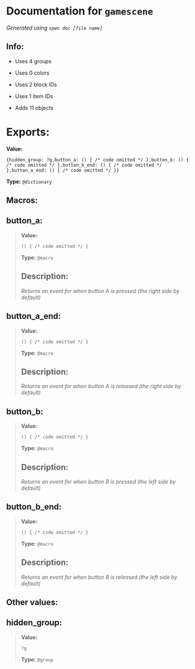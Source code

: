 # Documentation for `gamescene` 
_Generated using `spwn doc [file name]`_
## Info:

- Uses 4 groups
- Uses 0 colors
- Uses 2 block IDs
- Uses 1 item IDs

- Adds 11 objects
# Exports:
 **Value:** 
```spwn
{hidden_group: ?g,button_a: () { /* code omitted */ },button_b: () { /* code omitted */ },button_b_end: () { /* code omitted */ },button_a_end: () { /* code omitted */ }}
``` 
**Type:** `@dictionary` 

## Macros:

## **button\_a**:

> **Value:** 
>```spwn
>() { /* code omitted */ }
>``` 
>**Type:** `@macro` 
>## Description: 
> _Returns an event for when button A is pressed (the right side by default)_
>

## **button\_a\_end**:

> **Value:** 
>```spwn
>() { /* code omitted */ }
>``` 
>**Type:** `@macro` 
>## Description: 
> _Returns an event for when button A is released (the right side by default)_
>

## **button\_b**:

> **Value:** 
>```spwn
>() { /* code omitted */ }
>``` 
>**Type:** `@macro` 
>## Description: 
> _Returns an event for when button B is pressed (the left side by default)_
>

## **button\_b\_end**:

> **Value:** 
>```spwn
>() { /* code omitted */ }
>``` 
>**Type:** `@macro` 
>## Description: 
> _Returns an event for when button B is released (the left side by default)_
>
## Other values:

## **hidden\_group**:

> **Value:** 
>```spwn
>?g
>``` 
>**Type:** `@group` 
>

